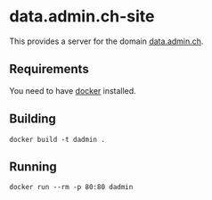 # data.admin.ch-site

This provides a server for the domain [data.admin.ch](http://data.admin.ch). 

## Requirements

You need to have [docker](https://docker.com/) installed.

## Building

    docker build -t dadmin .
    
## Running

    docker run --rm -p 80:80 dadmin
    
